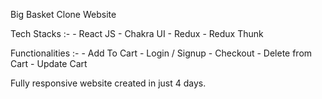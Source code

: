 Big Basket Clone Website

Tech Stacks :- 
    - React JS
    - Chakra UI
    - Redux
    - Redux Thunk

Functionalities :-
    - Add To Cart
    - Login / Signup
    - Checkout
    - Delete from Cart
    - Update Cart

Fully responsive website created in just 4 days.
